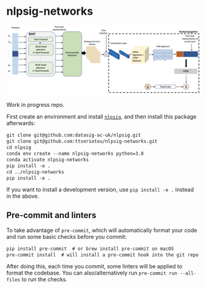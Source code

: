 # nlpsig-networks

<p align="center">
<img src="./fig/architecture_figure.png" alt="Model architecture">
</p>

Work in progress repo.

First create an environment and install
[`nlpsig`](https://github.com/datasig-ac-uk/nlpsig), and then install this
package afterwards:

```
git clone git@github.com:datasig-ac-uk/nlpsig.git
git clone git@github.com:ttseriotou/nlpsig-networks.git
cd nlpsig
conda env create --name nlpsig-networks python=3.8
conda activate nlpsig-networks
pip install -e .
cd ../nlpsig-networks
pip install -e .
```

If you want to install a development version, use `pip install -e .` instead in
the above.

## Pre-commit and linters

To take advantage of `pre-commit`, which will automatically format your code and run some basic checks before you commit:

```
pip install pre-commit  # or brew install pre-commit on macOS
pre-commit install  # will install a pre-commit hook into the git repo
```

After doing this, each time you commit, some linters will be applied to format the codebase. You can also/alternatively run `pre-commit run --all-files` to run the checks.

